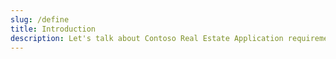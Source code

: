 ```yaml
---
slug: /define
title: Introduction
description: Let's talk about Contoso Real Estate Application requirements.
---
```

